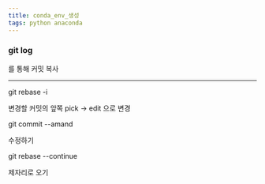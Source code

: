 ```yaml
---
title: conda_env_생성
tags: python anaconda
---
```


### git log

를 통해 커밋 복사

<!--more-->

---

git rebase -i

변경할 커밋의 앞쪽 pick -> edit 으로 변경

git commit --amand

수정하기

git rebase --continue

제자리로 오기
